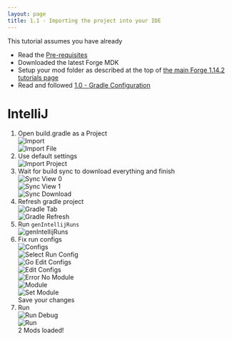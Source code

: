 ```yaml
---
layout: page
title: 1.1 - Importing the project into your IDE
---
```

This tutorial assumes you have already
- Read the [Pre-requisites](/tutorials/Pre-requisites)
- Downloaded the latest Forge MDK
- Setup your mod folder as described at the top of [the main Forge 1.14.2 tutorials page](/tutorials/1.14.2/forge/)
- Read and followed [1.0 - Gradle Configuration](/tutorials/1.14.2/forge/1.0-gradle-configuration/)

# IntelliJ
1) Open build.gradle as a Project  
![Import](/tutorials/1.14.2/forge/1.1-importing-project/import.png "Import")  
![Import File](/tutorials/1.14.2/forge/1.1-importing-project/import-file.png "Import File")  
2) Use default settings  
![Import Project](/tutorials/1.14.2/forge/1.1-importing-project/import-project.png "Import Project")  
3) Wait for build sync to download everything and finish  
![Sync View 0](/tutorials/1.14.2/forge/1.1-importing-project/sync-view-0.png "Sync View 0")  
![Sync View 1](/tutorials/1.14.2/forge/1.1-importing-project/sync-view-1.png "Sync View 1")  
![Sync Download](/tutorials/1.14.2/forge/1.1-importing-project/sync-download.png "Sync Download")  
4) Refresh gradle project  
![Gradle Tab](/tutorials/1.14.2/forge/1.1-importing-project/gradle-tab.png "Gradle Tab")  
![Gradle Refresh](/tutorials/1.14.2/forge/1.1-importing-project/gradle-refresh.png "Gradle Refresh")  
5) Run `genIntellijRuns`  
![genIntellijRuns](/tutorials/1.14.2/forge/1.1-importing-project/genIntellijRuns.png "genIntellijRuns")  
6) Fix run configs  
![Configs](/tutorials/1.14.2/forge/1.1-importing-project/configs.png "Configs")  
![Select Run Config](/tutorials/1.14.2/forge/1.1-importing-project/select-run-config.png "Select Run Config")  
![Go Edit Configs](/tutorials/1.14.2/forge/1.1-importing-project/go-edit-configs.png "Go Edit Configs")  
![Edit Configs](/tutorials/1.14.2/forge/1.1-importing-project/edit-configs.png "Edit Configs")  
![Error No Module](/tutorials/1.14.2/forge/1.1-importing-project/error-no-module.png "Error No Module")  
![Module](/tutorials/1.14.2/forge/1.1-importing-project/module.png "Module")  
![Set Module](/tutorials/1.14.2/forge/1.1-importing-project/set-module.png "Set Module")  
Save your changes  
7) Run  
![Run Debug](/tutorials/1.14.2/forge/1.1-importing-project/run-debug.png "Run Debug")  
![Run](/tutorials/1.14.2/forge/1.1-importing-project/run.png "Run")  
2 Mods loaded!  
